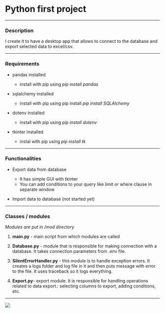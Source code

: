 # Python first project

---

### Description

I create it to have a desktop app that allows to connect to the database and export selected data to excel/csv.

---

### Requirements

- pandas installed
  
  - install with pip using *pip install pandas*

- sqlalchemy installed
  
  - install with pip using pip install *pip install SQLAlchemy*

- dotenv installed
  
  - install with pip using *pip install dotenv*

- tkinter installed
  
  - instal with pip using *pip install tk*

---

### Functionalities

- Export data from database 
  
  - It has simple GUI with tkinter
  - You can add conditions to your query like limit or where clause in separate window

- Import data to database (not started yet)

---

### Classes / modules

*Modules are put in /mod directory*

1. **main.py** - main script from which modules are called

2. **Database.py** - module that is responsible for making connection with a database. It takes connection parameters from .env file. 

3. **SilentErrorHandler.py** - this module is to handle exception errors. It creates a logs folder and log file in it and then puts message with error to the file. It uses traceback so it logs everything.

4. **Export.py**- export module. It is responsible for handling operations related to data export.: selecting columns to export, adding conditions, etc.

---



![](C:\Users\lmako\AppData\Roaming\marktext\images\2023-09-16-13-46-08-image.png)
